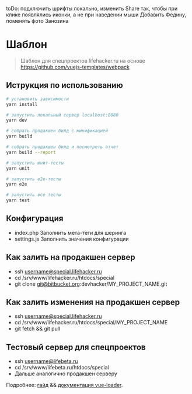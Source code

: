 toDo: подключить шрифты локально, изменить Share так, чтобы при клике появлялись иконки, а не при наведении мыши
Добавить Федину, поменять фото Занозина


# Шаблон

> Шаблон для спецпроектов lifehacker.ru на основе https://github.com/vuejs-templates/webpack

## Иструкция по использованию

``` bash
# установить зависимости
yarn install

# запустить локальный сервер localhost:8080
yarn dev

# собрать продакшен билд с минификацией
yarn build

# собрать продакшен билд и посмотреть отчет
yarn build --report

# запустить юнит-тесты
yarn unit

# запустить e2e-тесты
yarn e2e

# запустить все тесты
yarn test
```

## Конфигурация

  - index.php Заполнить мета-теги для шеринга
  - settings.js Заполнить значения конфигурации

## Как залить на продакшен сервер

 - ssh username@special.lifehacker.ru
 - cd /srv/www/lifehacker.ru/htdocs/special
 - git clone git@bitbucket.org:devhacker/MY_PROJECT_NAME.git
 
## Как залить изменения на продакшен сервер

 - ssh username@special.lifehacker.ru
 - cd /srv/www/lifehacker.ru/htdocs/special/MY_PROJECT_NAME
 - git fetch && git pull
 
 
## Тестовый сервер для спецпроектов

  - ssh username@lifebeta.ru
  - cd /srv/www/lifebeta.ru/htdocs/special
  - Дальше аналогично продакшен серверу

Подробнее: [гайд](http://vuejs-templates.github.io/webpack/) && [документация vue-loader](http://vuejs.github.io/vue-loader).
